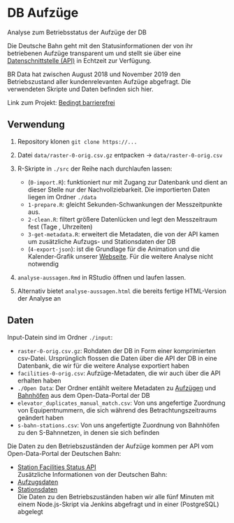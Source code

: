 # DB Aufzüge
Analyse zum Betriebsstatus der Aufzüge der DB

Die Deutsche Bahn geht mit den Statusinformationen der von ihr betriebenen Aufzüge transparent um und stellt sie über eine [Datenschnittstelle (API)](https://data.deutschebahn.com/dataset/fasta-station-facilities-status) in Echtzeit zur Verfügung.

BR Data hat zwischen August 2018 und November 2019 den Betriebszustand aller kundenrelevanten Aufzüge abgefragt. Die verwendeten Skripte und Daten befinden sich hier.

Link zum Projekt: [Bedingt barrierefrei](https://web.br.de/interaktiv/defekte-aufzuege/)

## Verwendung

1. Repository klonen `git clone https://...`
2. Datei `data/raster-0-orig.csv.gz` entpacken → `data/raster-0-orig.csv`
3. R-Skripte in `./src` der Reihe nach durchlaufen lassen:
	* (`0-import.R`): funktioniert nur mit Zugang zur Datenbank und dient an dieser Stelle nur der Nachvollziebarkeit. Die importierten Daten liegen im Ordner `./data`
	* `1-prepare.R`: gleicht Sekunden-Schwankungen der Messzeitpunkte aus.
	* `2-clean.R`: filtert größere Datenlücken und legt den Messzeitraum fest (Tage , Uhrzeiten)
	* `3-get-metadata.R`: erweitert die Metadaten, die von der API kamen um zusätzliche Aufzugs- und Stationsdaten der DB
	* (`4-export-json`): ist die Grundlage für die Animation und die Kalender-Grafik unserer [Webseite](https://web.br.de/interaktiv/defekte-aufzuege/). Für die weitere Analyse nicht notwendig

4. `analyse-aussagen.Rmd` in RStudio öffnen und laufen lassen.

5. Alternativ bietet `analyse-aussagen.html` die bereits fertige HTML-Version der Analyse an

## Daten

Input-Datein sind im Ordner `./input`:

- `raster-0-orig.csv.gz`: Rohdaten der DB in Form einer komprimierten csv-Datei. Ursprünglich flossen die Daten über die API der DB in eine Datenbank, die wir für die weitere Analyse exportiert haben
- `facilities-0-orig.csv`: Aufzüge-Metadaten, die wir auch über die API erhalten haben
- `./Open Data`: Der Ordner entählt weitere Metadaten zu [Aufzügen](https://data.deutschebahn.com/dataset/data-aufzug) und [Bahnhöfen](https://data.deutschebahn.com/dataset/data-stationsdaten) aus dem Open-Data-Portal der DB
- `elevator_duplicates_manual_match.csv`: Von uns angefertige Zuordnung von Equipentnummern, die sich während des Betrachtungszeitraums geändert haben
- `s-bahn-stations.csv`: Von uns angefertigte Zuordnung von Bahnhöfen zu den S-Bahnnetzen, in denen sie sich befinden

Die Daten zu den Betriebszuständen der Aufzüge kommen per API vom Open-Data-Portal der Deutschen Bahn:  
- [Station Facilities Status API](https://data.deutschebahn.com/dataset/fasta-station-facilities-status)    
Zusätzliche Informationen von der Deutschen Bahn:  
- [Aufzugsdaten](https://data.deutschebahn.com/dataset/data-aufzug)  
- [Stationsdaten](https://data.deutschebahn.com/dataset/data-stationsdaten)  
Die Daten zu den Betriebszuständen haben wir alle fünf Minuten mit einem Node.js-Skript via Jenkins abgefragt und in einer (PostgreSQL) abgelegt
